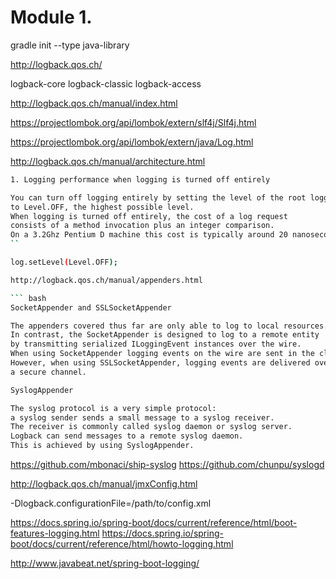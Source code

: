 # Module 1.

gradle init --type java-library

http://logback.qos.ch/

logback-core
logback-classic
logback-access

http://logback.qos.ch/manual/index.html

https://projectlombok.org/api/lombok/extern/slf4j/Slf4j.html

https://projectlombok.org/api/lombok/extern/java/Log.html

http://logback.qos.ch/manual/architecture.html

``` bash
1. Logging performance when logging is turned off entirely

You can turn off logging entirely by setting the level of the root logger `
to Level.OFF, the highest possible level.
When logging is turned off entirely, the cost of a log request
consists of a method invocation plus an integer comparison.
On a 3.2Ghz Pentium D machine this cost is typically around 20 nanoseconds.
``

log.setLevel(Level.OFF);

http://logback.qos.ch/manual/appenders.html

``` bash
SocketAppender and SSLSocketAppender

The appenders covered thus far are only able to log to local resources.
In contrast, the SocketAppender is designed to log to a remote entity
by transmitting serialized ILoggingEvent instances over the wire.
When using SocketAppender logging events on the wire are sent in the clear.
However, when using SSLSocketAppender, logging events are delivered over
a secure channel.

SyslogAppender

The syslog protocol is a very simple protocol:
a syslog sender sends a small message to a syslog receiver.
The receiver is commonly called syslog daemon or syslog server.
Logback can send messages to a remote syslog daemon.
This is achieved by using SyslogAppender.
```

https://github.com/mbonaci/ship-syslog
https://github.com/chunpu/syslogd

http://logback.qos.ch/manual/jmxConfig.html

-Dlogback.configurationFile=/path/to/config.xml

https://docs.spring.io/spring-boot/docs/current/reference/html/boot-features-logging.html
https://docs.spring.io/spring-boot/docs/current/reference/html/howto-logging.html

http://www.javabeat.net/spring-boot-logging/
